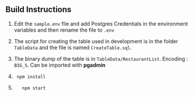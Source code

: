 ## Build Instructions

1. Edit the `sample.env` file and add Postgres Credentials in the environment variables and then rename the file to `.env`
2. The script for creating the table used in development is in the folder `TableData` and the file is named `CreateTable.sql`.
3. The binary dump of the table is in `TableData/RestaurantList`. Encoding : `BIG_5`. Can be imported with **pgadmin**

4. ```
    npm install
    ```` 
5. ```
      npm start
   ```